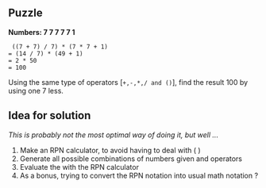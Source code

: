 ## Puzzle

**Numbers: 7 7 7 7 7 1**
```
 ((7 + 7) / 7) * (7 * 7 + 1)
= (14 / 7) * (49 + 1)
= 2 * 50
= 100
```

Using the same type of operators [``+,-,*,/ and ()``], find the result 100 by using one 7 less.


## Idea for solution
*This is probably not the most optimal way of doing it, but well ...*

1. Make an RPN calculator, to avoid having to deal with ( )
2. Generate all possible combinations of numbers given and operators
3. Evaluate the with the RPN calculator
4. As a bonus, trying to convert the RPN notation into usual math notation ?
